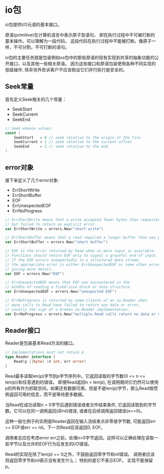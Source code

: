 io包
==============
io包提供I/O元语的基本接口。

原语(primitive)在计算机语言中表示原子型语句， 即在执行过程中不可被打断的基本操作。可以理解为一段代码， 这段代码在执行过程中不能被打断。像原子一样，不可分割，不可打断的语句。

io包的主要任务就是包装例如os包中的那些原语的现有实现到共享的抽象功能的公开接口，以及其他一些相关原语。
因为这些接口和原语包装使用各种不同实现的低级操作, 除非另外告诉客户不应该假设它们并行执行是安全的。

## Seek常量
首先定义Seek相关的几个常量：
- SeekStart
- SeekCurrent
- SeekEnd

```go
// Seek whence values.
const (
	SeekStart   = 0 // seek relative to the origin of the file
	SeekCurrent = 1 // seek relative to the current offset
	SeekEnd     = 2 // seek relative to the end
)
```
## error对象

接下来定义了几个error对象:
- ErrShortWrite
- ErrShortBuffer
- EOF
- ErrUnexpectedEOF
- ErrNoProgress

```go
// ErrShortWrite means that a write accepted fewer bytes than requested
// but failed to return an explicit error.
var ErrShortWrite = errors.New("short write")

// ErrShortBuffer means that a read required a longer buffer than was provided.
var ErrShortBuffer = errors.New("short buffer")

// EOF is the error returned by Read when no more input is available.
// Functions should return EOF only to signal a graceful end of input.
// If the EOF occurs unexpectedly in a structured data stream,
// the appropriate error is either ErrUnexpectedEOF or some other error
// giving more detail.
var EOF = errors.New("EOF")

// ErrUnexpectedEOF means that EOF was encountered in the
// middle of reading a fixed-size block or data structure.
var ErrUnexpectedEOF = errors.New("unexpected EOF")

// ErrNoProgress is returned by some clients of an io.Reader when
// many calls to Read have failed to return any data or error,
// usually the sign of a broken io.Reader implementation.
var ErrNoProgress = errors.New("multiple Read calls return no data or error")
```

## Reader接口
Reader是包装基本Read方法的接口。
```go
// Implementations must not retain p.
type Reader interface {
	Read(p []byte) (n int, err error)
}
```
Read最多读取len(p)字节到p字节序列中。它返回读取的字节数(0 <= n <= len(p))和任意遇到的错误。 即便Read返回n < len(p), 在调用期间它仍然可以使用p的所有作为抓取空间。如果还有数据可用，但是不是len(p)字节，那么Read按惯例返回可用的信息，而不是等待更多数据。

当Read在成功读取n > 0字节后遇到错误或者文件结束条件, 它返回读取到的字节数。它可以在同一调用返回(非nil)错误, 或者在后续调用返回错误(n==0)。 

这种一般化例子的实例是Reader返回在输入流结束点非零值字节数, 可能返回err == EOF或err == nil。下一次Read应该返回0, EOF。

调用者总应在考虑error err之前，处理n>0字节返回。这样可以正确处理在读取一些字节以及允许的EOF行为后发生的I/O错误。

Read的实现在除了len(p) == 0之外，不鼓励返回零字节和nil错误。 调用者应该将返回零字节和nil表示没有发生什么； 特别的是它不表示EOF。
实现不能保留p。
